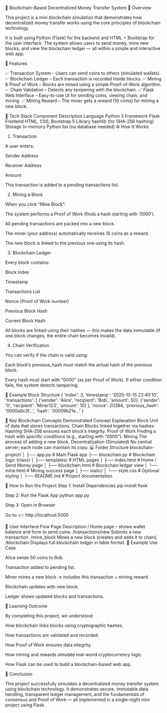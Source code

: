 💸 Blockchain-Based Decentralized Money Transfer System
🧠 Overview

This project is a mini blockchain simulation that demonstrates how decentralized money transfer works using the core principles of blockchain technology.

It is built using Python (Flask) for the backend and HTML + Bootstrap for the user interface.
The system allows users to send money, mine new blocks, and view the blockchain ledger — all within a simple and interactive web app.

🚀 Features

✅ Transaction System – Users can send coins to others (simulated wallets).
✅ Blockchain Ledger – Each transaction is recorded inside blocks.
✅ Mining & Proof of Work – Blocks are mined using a simple Proof-of-Work algorithm.
✅ Chain Validation – Detects any tampering with the blockchain.
✅ Flask Web Interface – Easy-to-use UI for sending coins, viewing chain, and mining.
✅ Mining Reward – The miner gets a reward (10 coins) for mining a new block.

🧩 Tech Stack
Component	Description
Language	Python 3
Framework	Flask
Frontend	HTML, CSS, Bootstrap 5
Library	hashlib (for SHA-256 hashing)
Storage	In-memory Python list (no database needed)
⚙️ How It Works
1. Transaction

A user enters:

Sender Address

Receiver Address

Amount

This transaction is added to a pending transactions list.

2. Mining a Block

When you click “Mine Block”:

The system performs a Proof of Work (finds a hash starting with ‘0000’).

All pending transactions are packed into a new block.

The miner (your address) automatically receives 10 coins as a reward.

The new block is linked to the previous one using its hash.

3. Blockchain Ledger

Every block contains:

Block Index

Timestamp

Transactions List

Nonce (Proof of Work number)

Previous Block Hash

Current Block Hash

All blocks are linked using their hashes — this makes the data immutable (if one block changes, the entire chain becomes invalid).

4. Chain Verification

You can verify if the chain is valid using:

Each block’s previous_hash must match the actual hash of the previous block.

Every hash must start with "0000" (as per Proof of Work).
If either condition fails, the system detects tampering.

🧱 Example Block Structure
{
  'index': 3,
  'timestamp': '2025-10-15 22:40:10',
  'transactions': [
    {'sender': 'Alice', 'recipient': 'Bob', 'amount': 50},
    {'sender': '0', 'recipient': 'Miner123', 'amount': 10}
  ],
  'nonce': 20384,
  'previous_hash': '0000a9c3f...',
  'hash': '00009b21e...'
}

🧠 Key Blockchain Concepts Demonstrated
Concept	Explanation
Block	Unit of data that stores transactions.
Chain	Blocks linked together via hashes.
Hashing	SHA-256 ensures each block’s integrity.
Proof of Work	Finding a hash with specific conditions (e.g., starting with “0000”).
Mining	The process of adding a new block.
Decentralization (Simulated)	No central server; each node can maintain its copy.
💻 Folder Structure
blockchain-project/
│
├── app.py               # Main Flask app
├── blockchain.py         # Blockchain logic (class)
│
├── templates/            # HTML pages
│   ├── index.html        # Home / Send Money page
│   ├── blockchain.html   # Blockchain ledger view
│   └── mine.html         # Mining success page
│
├── static/
│   └── style.css         # Optional styling
│
└── README.md             # Project documentation

🧪 How to Run the Project
Step 1: Install Dependencies
pip install flask

Step 2: Run the Flask App
python app.py

Step 3: Open in Browser

Go to:
👉 http://localhost:5000

🎨 User Interface Flow
Page	Description
/	Home page – shows wallet balance and form to send coins.
/transactions/new	Submits a new transaction.
/mine_block	Mines a new block (creates and adds it to chain).
/blockchain	Displays full blockchain ledger in table format.
🧩 Example Use Case

Alice sends 50 coins to Bob.

Transaction added to pending list.

Miner mines a new block → includes this transaction + mining reward.

Blockchain updates with new block.

Ledger shows updated blocks and transactions.

🧠 Learning Outcome

By completing this project, we understood:

How blockchain links blocks using cryptographic hashes.

How transactions are validated and recorded.

How Proof of Work ensures data integrity.

How mining and rewards simulate real-world cryptocurrency logic.

How Flask can be used to build a blockchain-based web app.

🏁 Conclusion

This project successfully simulates a decentralized money transfer system using blockchain technology.
It demonstrates secure, immutable data handling, transparent ledger management, and the fundamentals of consensus and Proof of Work — all implemented in a single-night mini project using Flask.
